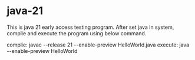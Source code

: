# java-21
This is java 21 early access testing program.
After set java in system, complie and execute the program using below command.

complie: javac --release 21 --enable-preview HelloWorld.java
execute: java --enable-preview HelloWorld
